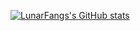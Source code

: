 [![LunarFangs's GitHub stats](https://github-readme-stats.vercel.app/api?username=LunarFang416&theme=dark)](https://github.com/anuraghazra/github-readme-stats)

<!--
**LunarFang416/LunarFang416** is a ✨ _special_ ✨ repository because its `README.md` (this file) appears on your GitHub profile.

Here are some ideas to get you started:

- 🔭 I’m currently working on ...
- 🌱 I’m currently learning ...
- 👯 I’m looking to collaborate on ...
- 🤔 I’m looking for help with ...
- 💬 Ask me about ...
- 📫 How to reach me: ...
- 😄 Pronouns: ...
- ⚡ Fun fact: ...
-->
